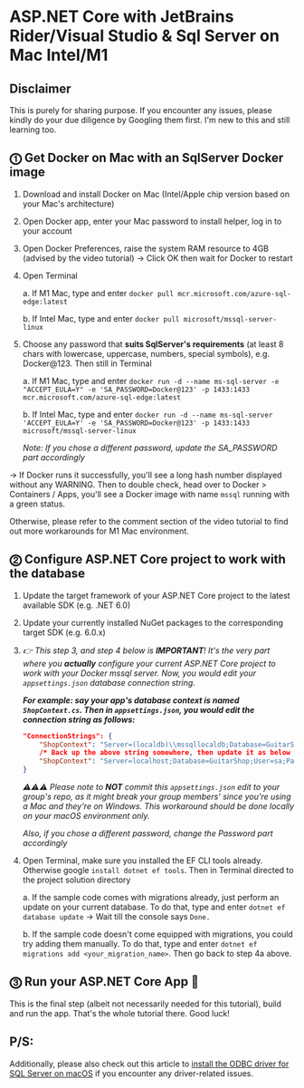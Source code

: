 # ASP.NET Core with JetBrains Rider/Visual Studio & Sql Server on Mac Intel/M1
<!-- 
## Video Demo
[SQL Server + Jetbrains Rider for Mac (M1/Intel) - Updated for 2022 - Detailed Demo](https://youtu.be/CWBNCWxD_0c)

[SQL Server + Visual Studio for Mac (M1/Intel) - Updated for 2022 - Detailed Demo](https://www.youtube.com/watch?v=bbng41TLl8M)
 -->
## Disclaimer
This is purely for sharing purpose. If you encounter any issues, please kindly do your due diligence by Googling them first. I'm new to this and still learning too.

## ⓵ Get Docker on Mac with an SqlServer Docker image
	
1. Download and install Docker on Mac (Intel/Apple chip version based on your Mac's architecture)

2. Open Docker app, enter your Mac password to install helper, log in to your account

3. Open Docker Preferences, raise the system RAM resource to 4GB (advised by the video tutorial) -> Click OK then wait for Docker to restart

4. Open Terminal

	a. If M1 Mac, type and enter `docker pull mcr.microsoft.com/azure-sql-edge:latest`
	
	b. If Intel Mac, type and enter `docker pull microsoft/mssql-server-linux`
	
5. Choose any password that **suits SqlServer's requirements** (at least 8 chars with lowercase, uppercase, numbers, special symbols), e.g. Docker@123. Then still in Terminal

	a. If M1 Mac,
		type and enter `docker run -d --name ms-sql-server -e "ACCEPT_EULA=Y" -e 'SA_PASSWORD=Docker@123' -p 1433:1433 mcr.microsoft.com/azure-sql-edge:latest`
		
	b. If Intel Mac,
		type and enter `docker run -d --name ms-sql-server 'ACCEPT_EULA=Y' -e 'SA_PASSWORD=Docker@123' -p 1433:1433 microsoft/mssql-server-linux`
	
	*Note: If you chose a different password, update the SA_PASSWORD part accordingly*
		
-> If Docker runs it successfully, you'll see a long hash number displayed without any WARNING. Then to double check, head over to Docker > Containers / Apps, you'll see a Docker image with name `mssql` running with a green status.

Otherwise, please refer to the comment section of the video tutorial to find out more workarounds for M1 Mac environment.

## ⓶ Configure ASP.NET Core project to work with the database

1. Update the target framework of your ASP.NET Core project to the latest available SDK (e.g. .NET 6.0)

2. Update your currently installed NuGet packages to the corresponding target SDK (e.g. 6.0.x)

3. *👉 This step 3, and step 4 below is **IMPORTANT**! It's the very part where you __*actually*__ configure your current ASP.NET Core project to work with your Docker mssql server. Now, you would edit your `appsettings.json` database connection string.*
	
	***For example: say your app's database context is named `ShopContext.cs`. Then in `appsettings.json`, you would edit the connection string as follows:***
	```json
	"ConnectionStrings": {
		"ShopContext": "Server=(localdb)\\mssqllocaldb;Database=GuitarShop;Trusted_Connection=True;MultipleActiveResultSets=true"
    	/* Back up the above string somewhere, then update it as below with corresponding Database/Password info ... */
		"ShopContext": "Server=localhost;Database=GuitarShop;User=sa;Password=Docker@123;"
  	}
	```
	
	*⚠️⚠️⚠️ Please note to **NOT** commit this `appsettings.json` edit to your group's repo, as it might break your group members' since you're using a Mac and they're on Windows. This workaround should be done locally on your macOS environment only.*
	
	*Also, if you chose a different password, change the Password part accordingly*

4. Open Terminal, make sure you installed the EF CLI tools already. Otherwise google `install dotnet ef tools`. Then in Terminal directed to the project solution directory

	a. If the sample code comes with migrations already, just perform an update on your current database. To do that, type and enter `dotnet ef database update` -> Wait till the console says `Done.`
	
	b. If the sample code doesn't come equipped with migrations, you could try adding them manually. To do that, type and enter `dotnet ef migrations add <your_migration_name>`. Then go back to step 4a above.
	
        
 ## ⓷ Run your ASP.NET Core App 🥳
 This is the final step (albeit not necessarily needed for this tutorial), build and run the app.
 That's the whole tutorial there. Good luck!
 
 ## P/S:
 Additionally, please also check out this article to [install the ODBC driver for SQL Server on macOS](https://docs.microsoft.com/en-us/sql/connect/odbc/linux-mac/install-microsoft-odbc-driver-sql-server-macos?view=sql-server-ver15) if you encounter any driver-related issues.
 
